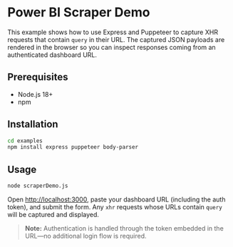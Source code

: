 # Power BI Scraper Demo

This example shows how to use Express and Puppeteer to capture XHR requests that contain `query` in their URL. The captured JSON payloads are rendered in the browser so you can inspect responses coming from an authenticated dashboard URL.

## Prerequisites

- Node.js 18+
- npm

## Installation

```bash
cd examples
npm install express puppeteer body-parser
```

## Usage

```bash
node scraperDemo.js
```

Open <http://localhost:3000>, paste your dashboard URL (including the auth token), and submit the form. Any `xhr` requests whose URLs contain `query` will be captured and displayed.

> **Note:** Authentication is handled through the token embedded in the URL—no additional login flow is required.
